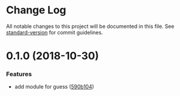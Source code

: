 # Change Log

All notable changes to this project will be documented in this file. See [standard-version](https://github.com/conventional-changelog/standard-version) for commit guidelines.

<a name="0.1.0"></a>
# 0.1.0 (2018-10-30)


### Features

* add module for guess ([590b104](https://github.com/https://github.com/nuxt-community/guess-module/commit/590b104))
